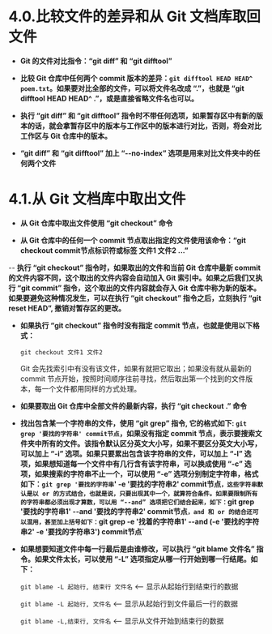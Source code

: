 # 4.0.比较文件的差异和从 Git 文档库取回文件

- **Git 的文件对比指令：“git diff” 和 “git difftool”**

- **比较 Git 仓库中任何两个 commit 版本的差异：`git difftool HEAD HEAD^ poem.txt`。如果要对比全部的文件，可以将文件名改成 “.”，也就是 “git difftool HEAD HEAD^ .”，或是直接省略文件名也可以。**

- **执行 “git diff” 和 “git difftool” 指令时不带任何选项，如果暂存区中有新的版本的话，就会拿暂存区中的版本与工作区中的版本进行对比，否则，将会对比工作区与 Git 仓库中的版本。**

- **“git diff” 和 “git difftool” 加上 “--no-index” 选项是用来对比文件夹中的任何两个文件**

# 4.1.从 Git 文档库中取出文件

- **从 Git 仓库中取出文件使用 “git checkout” 命令**

- **从 Git 仓库中的任何一个 commit 节点取出指定的文件使用该命令：“git checkout commit节点标识符或标签 文件1 文件2 ...”**

-- **执行 “git checkout” 指令时，如果取出的文件和当前 Git 仓库中最新 commit 的文件内容不同，这个取出的文件内容会自动加入 Git 索引中。如果之后我们又执行 “git commit” 指令，这个取出的文件内容就会存入 Git 仓库中称为新的版本。如果要避免这种情况发生，可以在执行 “git checkout” 指令之后，立刻执行 “git reset HEAD”, 撤销对暂存区的更改。**

- **如果执行 “git checkout” 指令时没有指定 commit 节点，也就是使用以下格式：**
  
  `git checkout 文件1 文件2`
  
  Git 会先找索引中有没有该文件，如果有就把它取出；如果没有就从最新的 commit 节点开始，按照时间顺序往前寻找，然后取出第一个找到的文件版本，每一个文件都用同样的方式处理。

- **如果要取出 Git 仓库中全部文件的最新内容，执行 “git checkout .” 命令**

- **找出包含某一个字符串的文件，使用 “git grep” 指令, 它的格式如下: `git grep '要找的字符串' commit节点`，如果没有指定 commit 节点，表示要搜索文件夹中所有的文件。该指令默认区分英文大小写，如果不要区分英文大小写，可以加上 “-i” 选项。如果只要累出包含该字符串的文件，可以加上 “-l” 选项，如果想知道每一个文件中有几行含有该字符串，可以换成使用 “-c” 选项，如果搜索的字符串不止一个，可以使用 “-e” 选项分别制定字符串，格式如下：`git grep '要找的字符串`' -e '要找的字符串2' commit节点`，这些字符串默认是以 or 的方式结合，也就是说，只要出现其中一个，就算符合条件。如果要限制所有的字符串都必须出现才算数，可以用 “--and” 选项把它们结合起来，如下：`git grep '要找的字符串1' --and '要找的字符串2' commit节点`，and 和 or 的结合还可以混用，甚至加上括号如下：`git grep -e '找着的字符串1' --and \(-e '要找的字符串2' -e '要找的字符串3'\) commit节点`**

- **如果想要知道文件中每一行最后是由谁修改，可以执行 “git blame 文件名” 指令。如果文件太长，可以使用 “-L” 选项指定从哪一行开始到哪一行结尾。如下：**
  
  `git blame -L 起始行, 结束行 文件名` <-- 显示从起始行到结束行的数据
  
  `git blame -L 起始行, 文件名` <-- 显示从起始行到文件最后一行的数据

  `git blame -L,结束行, 文件名` <-- 显示从文件开始到结束行的数据











